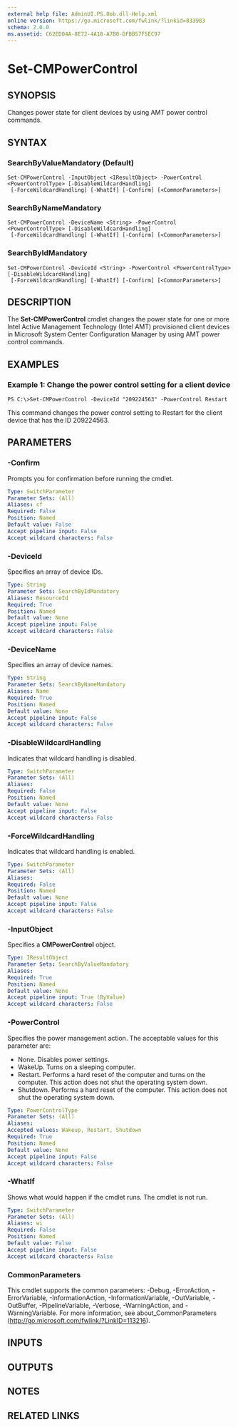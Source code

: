 ```yaml
---
external help file: AdminUI.PS.Oob.dll-Help.xml
online version: https://go.microsoft.com/fwlink/?linkid=833983
schema: 2.0.0
ms.assetid: C62ED04A-8E72-4A18-A7B0-DFBB57F5EC97
---
```


# Set-CMPowerControl

## SYNOPSIS
Changes power state for client devices by using AMT power control commands.

## SYNTAX

### SearchByValueMandatory (Default)
```
Set-CMPowerControl -InputObject <IResultObject> -PowerControl <PowerControlType> [-DisableWildcardHandling]
 [-ForceWildcardHandling] [-WhatIf] [-Confirm] [<CommonParameters>]
```

### SearchByNameMandatory
```
Set-CMPowerControl -DeviceName <String> -PowerControl <PowerControlType> [-DisableWildcardHandling]
 [-ForceWildcardHandling] [-WhatIf] [-Confirm] [<CommonParameters>]
```

### SearchByIdMandatory
```
Set-CMPowerControl -DeviceId <String> -PowerControl <PowerControlType> [-DisableWildcardHandling]
 [-ForceWildcardHandling] [-WhatIf] [-Confirm] [<CommonParameters>]
```

## DESCRIPTION
The **Set-CMPowerControl** cmdlet changes the power state for one or more Intel Active Management Technology (Intel AMT) provisioned client devices in Microsoft System Center Configuration Manager by using AMT power control commands.

## EXAMPLES

### Example 1: Change the power control setting for a client device
```
PS C:\>Set-CMPowerControl -DeviceId "209224563" -PowerControl Restart
```

This command changes the power control setting to Restart for the client device that has the ID 209224563.

## PARAMETERS

### -Confirm
Prompts you for confirmation before running the cmdlet.

```yaml
Type: SwitchParameter
Parameter Sets: (All)
Aliases: cf
Required: False
Position: Named
Default value: False
Accept pipeline input: False
Accept wildcard characters: False
```

### -DeviceId
Specifies an array of device IDs.

```yaml
Type: String
Parameter Sets: SearchByIdMandatory
Aliases: ResourceId
Required: True
Position: Named
Default value: None
Accept pipeline input: False
Accept wildcard characters: False
```

### -DeviceName
Specifies an array of device names.

```yaml
Type: String
Parameter Sets: SearchByNameMandatory
Aliases: Name
Required: True
Position: Named
Default value: None
Accept pipeline input: False
Accept wildcard characters: False
```

### -DisableWildcardHandling
Indicates that wildcard handling is disabled.

```yaml
Type: SwitchParameter
Parameter Sets: (All)
Aliases: 
Required: False
Position: Named
Default value: None
Accept pipeline input: False
Accept wildcard characters: False
```

### -ForceWildcardHandling
Indicates that wildcard handling is enabled.

```yaml
Type: SwitchParameter
Parameter Sets: (All)
Aliases: 
Required: False
Position: Named
Default value: None
Accept pipeline input: False
Accept wildcard characters: False
```

### -InputObject
Specifies a **CMPowerControl** object.

```yaml
Type: IResultObject
Parameter Sets: SearchByValueMandatory
Aliases: 
Required: True
Position: Named
Default value: None
Accept pipeline input: True (ByValue)
Accept wildcard characters: False
```

### -PowerControl
Specifies the power management action.
The acceptable values for this parameter are:

- None.
Disables power settings.
- WakeUp.
Turns on a sleeping computer. 
- Restart.
Performs a hard reset of the computer and turns on the computer.
This action does not shut the operating system down. 
- Shutdown.
Performs a hard reset of the computer.
This action does not shut the operating system down.

```yaml
Type: PowerControlType
Parameter Sets: (All)
Aliases: 
Accepted values: Wakeup, Restart, Shutdown
Required: True
Position: Named
Default value: None
Accept pipeline input: False
Accept wildcard characters: False
```

### -WhatIf
Shows what would happen if the cmdlet runs.
The cmdlet is not run.

```yaml
Type: SwitchParameter
Parameter Sets: (All)
Aliases: wi
Required: False
Position: Named
Default value: False
Accept pipeline input: False
Accept wildcard characters: False
```

### CommonParameters
This cmdlet supports the common parameters: -Debug, -ErrorAction, -ErrorVariable, -InformationAction, -InformationVariable, -OutVariable, -OutBuffer, -PipelineVariable, -Verbose, -WarningAction, and -WarningVariable. For more information, see about_CommonParameters (http://go.microsoft.com/fwlink/?LinkID=113216).

## INPUTS

## OUTPUTS

## NOTES

## RELATED LINKS
